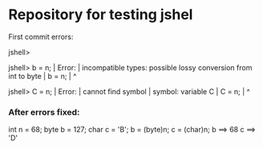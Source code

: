 # Repository for testing jshel

First commit errors:

jshell>

jshell> b = n;
|  Error:
|  incompatible types: possible lossy conversion from int to byte
|  b = n;
|      ^

jshell> C = n;
|  Error:
|  cannot find symbol
|    symbol:   variable C
|  C = n;
|  ^

### After errors fixed:
int n = 68;
byte b = 127;
char c = 'B';
b = (byte)n;
c = (char)n;
b ==> 68
c ==> 'D'
